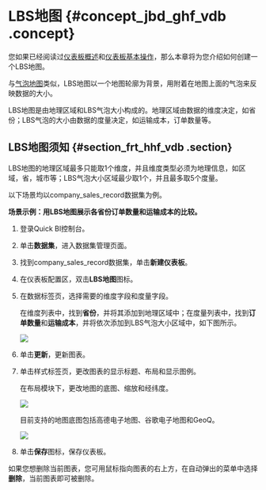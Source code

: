 # LBS地图 {#concept_jbd_ghf_vdb .concept}

您如果已经阅读过[仪表板概述](cn.zh-CN/快速入门/报表制作/仪表板概述.md#)和[仪表板基本操作](cn.zh-CN/快速入门/报表制作/仪表板基本操作/仪表板基本操作.md#)，那么本章将为您介绍如何创建一个LBS地图。

与[气泡地图](cn.zh-CN/快速入门/报表制作/仪表板图表制作/气泡地图.md#)类似，LBS地图以一个地图轮廓为背景，用附着在地图上面的气泡来反映数据的大小。

LBS地图是由地理区域和LBS气泡大小构成的。地理区域由数据的维度决定，如省份；LBS气泡的大小由数据的度量决定，如运输成本，订单数量等。

## LBS地图须知 {#section_frt_hhf_vdb .section}

LBS地图的地理区域最多只能取1个维度，并且维度类型必须为地理信息，如区域，省，城市等；LBS气泡大小区域最少取1个，并且最多取5个度量。

以下场景均以company\_sales\_record数据集为例。

**场景示例：用LBS地图展示各省份订单数量和运输成本的比较。**

1.  登录Quick BI控制台。
2.  单击**数据集**，进入数据集管理页面。
3.  找到company\_sales\_record数据集，单击**新建仪表板**。
4.  在仪表板配置区，双击**LBS地图**图标。
5.  在数据标签页，选择需要的维度字段和度量字段。

    在维度列表中，找到**省份**，并将其添加到地理区域中；在度量列表中，找到**订单数量**和**运输成本**，并将依次添加到LBS气泡大小区域中，如下图所示。

    ![](http://static-aliyun-doc.oss-cn-hangzhou.aliyuncs.com/assets/img/9138/1807_zh-CN.png)

6.  单击**更新**，更新图表。
7.  单击样式标签页，更改图表的显示标题、布局和显示图例。

    在布局模块下，更改地图的底图、缩放和经纬度。

    ![](http://static-aliyun-doc.oss-cn-hangzhou.aliyuncs.com/assets/img/9138/6902_zh-CN.png)

    目前支持的地图底图包括高德电子地图、谷歌电子地图和GeoQ。

    ![](http://static-aliyun-doc.oss-cn-hangzhou.aliyuncs.com/assets/img/9138/6905_zh-CN.png)

8.  单击**保存**图标，保存仪表板。

如果您想删除当前图表，您可用鼠标指向图表的右上方，在自动弹出的菜单中选择**删除**，当前图表即可被删除。

